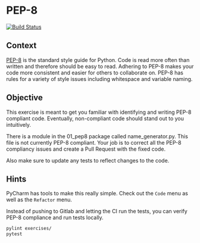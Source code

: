 # PEP-8
[![Build Status](https://travis-ci.com/bharris47/niko-exercises.svg?branch=master)](https://travis-ci.com/bharris47/niko-exercises)

## Context

[PEP-8](https://www.python.org/dev/peps/pep-0008/) is the standard style guide for Python. Code is read more often than written and therefore should be easy to read. Adhering to PEP-8 makes your code more consistent and easier for others to collaborate on. PEP-8 has rules for a variety of style issues including whitespace and variable naming.

## Objective

This exercise is meant to get you familiar with identifying and writing PEP-8 compliant code. Eventually, non-compliant code should stand out to you intuitively.

There is a module in the 01_pep8 package called name_generator.py. This file is not currently PEP-8 compliant. Your job is to correct all the PEP-8 compliancy issues and create a Pull Request with the fixed code.

Also make sure to update any tests to reflect changes to the code.

## Hints

PyCharm has tools to make this really simple. Check out the `Code` menu as well as the `Refactor` menu.

Instead of pushing to Gitlab and letting the CI run the tests, you can verify PEP-8 compliance and run tests locally.

```bash
pylint exercises/
pytest
```